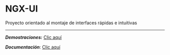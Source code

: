 # NGX-UI

Proyecto orientado al montaje de interfaces rápidas e intuitivas

___

***Demostraciones:*** <a href="https://sersoluciones.github.io/ngx/" target="_blank">Clic aquí</a>

***Documentación***: <a href="https://sersoluciones.github.io/ngx-doc/" target="_blank">Clic aquí</a>
